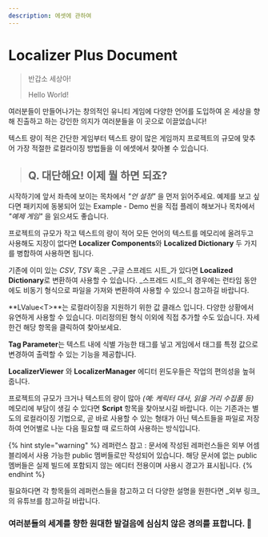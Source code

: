 ```yaml
---
description: 에셋에 관하여
---
```


# Localizer Plus Document

> 반갑소 세상아!
>
> Hello World!

여러분들이 만들어나가는 창의적인 유니티 게임에 다양한 언어를 도입하여 온 세상을 향해 진출하고 하는 강인한 의지가 여러분들을 이 곳으로 이끌었습니다!

텍스트 량이 적은 간단한 게임부터 텍스트 량이 많은 게임까지 프로젝트의 규모에 맞추어 가장 적절한 로컬라이징 방법들을 이 에셋에서 찾아볼 수 있습니다.



> ## Q. 대단해요! 이제 뭘 하면 되죠?

시작하기에 앞서 좌측에 보이는 목차에서 _"언 설정"_ 을 먼저 읽어주세요. 예제를 보고 싶다면 패키지에 동봉되어 있는 Example - Demo 씬을 직접 플레이 해보거나 목차에서 _"예제 게임"_ 을 읽으셔도 좋습니다.

프로젝트의 규모가 작고 텍스트의 량이 적어 모든 언어의 텍스트를 메모리에 올려두고 사용해도 지장이 없다면 **Localizer Components**와 **Localized Dictionary** 두 가지를 병합하여 사용하면 됩니다.

기존에 이미 있는 _CSV_, _TSV_ 혹은 _구글 스프레드 시트_가 있다면 **Localized Dictionary**로 변환하여 사용할 수 있습니다. _스프레드 시트_의 경우에는 런타임 동안에도 비동기 형식으로 파일을 가져와 변환하여 사용할 수 있으니 참고하길 바랍니다.

**LValue&lt;T&gt;**는 로컬라이징을 지원하기 위한 값 클래스 입니다. 다양한 상황에서 유연하게 사용할 수 있습니다. 미리정의된 형식 이외에 직접 추가할 수도 있습니다. 자세한건 해당 항목을 클릭하여 찾아보세요.

**Tag Parameter**는 텍스트 내에 식별 가능한 태그를 넣고 게임에서 태그를 특정 값으로 변경하여 출력할 수 있는 기능을 제공합니다.

**LocalizerViewer** 와 **LocalizerManager** 에디터 윈도우들은 작업의 편의성을 높혀줍니다.

프로젝트의 규모가 크거나 텍스트의 량이 많아 _\(예: 케릭터 대사, 읽을 거리 수집품 등\)_ 메모리에 부담이 생길 수 있다면 **Script** 항목을 찾아보시길 바랍니다. 이는 기존과는 별도의 로컬라이징 기법으로, 곧 바로 사용할 수 있는 형태가 아닌 텍스트들을 파일로 저장하여 언어별로 나눈 다음 필요할 때 로드하여 사용하는 방식입니다.

{% hint style="warning" %}
레퍼런스 참고 : 문서에 작성된 레퍼런스들은 외부 어셈블리에서 사용 가능한 public 멤버들로만 작성되어 있습니다. 해당 문서에 없는 public 멤버들은 실제 빌드에 포함되지 않는 에디터 전용이며 사용시 경고가 표시됩니다.
{% endhint %}

필요하다면 각 항목들의 레퍼런스들을 참고하고 더 다양한 설명을 원한다면 _외부 링크_의 유튜브를 참고하길 바랍니다.



### 여러분들의 세계를 향한 원대한 발걸음에 심심치 않은 경의를 표합니다. 🙂

